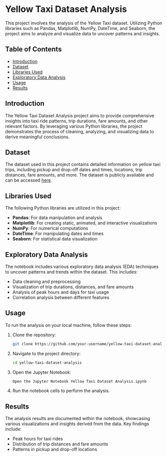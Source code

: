 # Yellow Taxi Dataset Analysis

This project involves the analysis of the Yellow Taxi dataset. Utilizing Python libraries such as Pandas, Matplotlib, NumPy, DateTime, and Seaborn, the project aims to analyze and visualize data to uncover patterns and insights.

## Table of Contents

- [Introduction](#introduction)
- [Dataset](#dataset)
- [Libraries Used](#libraries-used)
- [Exploratory Data Analysis](#exploratory-data-analysis)
- [Usage](#usage)
- [Results](#results)

## Introduction

The Yellow Taxi Dataset Analysis project aims to provide comprehensive insights into taxi ride patterns, trip durations, fare amounts, and other relevant factors. By leveraging various Python libraries, the project demonstrates the process of cleaning, analyzing, and visualizing data to derive meaningful conclusions.

## Dataset

The dataset used in this project contains detailed information on yellow taxi trips, including pickup and drop-off dates and times, locations, trip distances, fare amounts, and more. The dataset is publicly available and can be accessed [here](https://www1.nyc.gov/site/tlc/about/tlc-trip-record-data.page).

## Libraries Used

The following Python libraries are utilized in this project:

- **Pandas**: For data manipulation and analysis
- **Matplotlib**: For creating static, animated, and interactive visualizations
- **NumPy**: For numerical computations
- **DateTime**: For manipulating dates and times
- **Seaborn**: For statistical data visualization

## Exploratory Data Analysis

The notebook includes various exploratory data analysis (EDA) techniques to uncover patterns and trends within the dataset. This includes:

- Data cleaning and preprocessing
- Visualization of trip durations, distances, and fare amounts
- Analysis of peak hours and days for taxi usage
- Correlation analysis between different features

## Usage

To run the analysis on your local machine, follow these steps:

1. Clone the repository:
   ```bash
   git clone https://github.com/your-username/yellow-taxi-dataset-analysis.git
2. Navigate to the project directory:
   ```bash
   cd yellow-taxi-dataset-analysis
4. Open the Jupyter Notebook:
   ```bash
   Open the Jupyter Notebook Yellow Taxi Dataset Analysis.ipynb
5. Run the notebook cells to perform the analysis.

## Results
The analysis results are documented within the notebook, showcasing various visualizations and insights derived from the data. Key findings include:
- Peak hours for taxi rides
- Distribution of trip distances and fare amounts
- Patterns in pickup and drop-off locations

  
